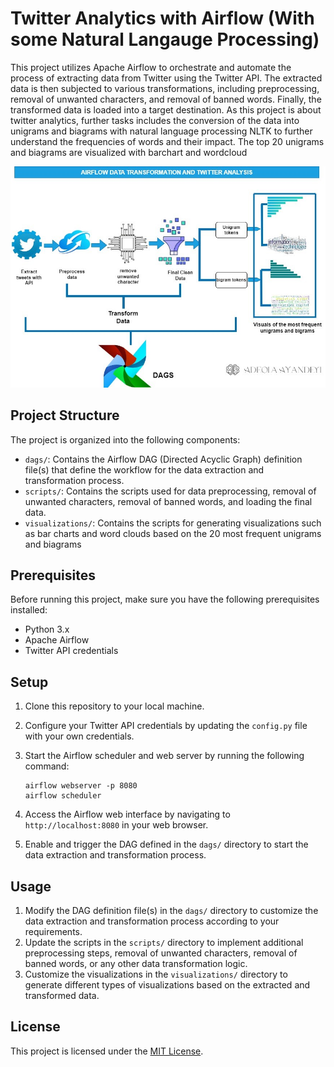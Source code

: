 # Twitter Analytics with Airflow (With some Natural Langauge Processing)

This project utilizes Apache Airflow to orchestrate and automate the process of extracting data from Twitter using the Twitter API. The extracted data is then subjected to various transformations, including preprocessing, removal of unwanted characters, and removal of banned words. Finally, the transformed data is loaded into a target destination. As this project is about twitter analytics, further tasks includes the conversion of the data into unigrams and biagrams with natural language processing NLTK to further understand the frequencies of words and their impact. The top 20 unigrams and biagrams are visualized with barchart and wordcloud

![alt text](dataflow.jpg)

## Project Structure

The project is organized into the following components:

- `dags/`: Contains the Airflow DAG (Directed Acyclic Graph) definition file(s) that define the workflow for the data extraction and transformation process.
- `scripts/`: Contains the scripts used for data preprocessing, removal of unwanted characters, removal of banned words, and loading the final data.
- `visualizations/`: Contains the scripts for generating visualizations such as bar charts and word clouds based on the 20 most frequent unigrams and biagrams

## Prerequisites

Before running this project, make sure you have the following prerequisites installed:

- Python 3.x
- Apache Airflow
- Twitter API credentials

## Setup

1. Clone this repository to your local machine.

2. Configure your Twitter API credentials by updating the `config.py` file with your own credentials.
3. Start the Airflow scheduler and web server by running the following command:
    ```
    airflow webserver -p 8080
    airflow scheduler
    ```
4. Access the Airflow web interface by navigating to `http://localhost:8080` in your web browser.
5. Enable and trigger the DAG defined in the `dags/` directory to start the data extraction and transformation process.

## Usage

1. Modify the DAG definition file(s) in the `dags/` directory to customize the data extraction and transformation process according to your requirements.
2. Update the scripts in the `scripts/` directory to implement additional preprocessing steps, removal of unwanted characters, removal of banned words, or any other data transformation logic.
3. Customize the visualizations in the `visualizations/` directory to generate different types of visualizations based on the extracted and transformed data.


## License

This project is licensed under the [MIT License](LICENSE).